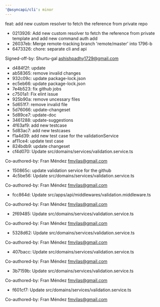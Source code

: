 ```yaml
---
'@asyncapi/cli': minor
---
```


feat:  add new custom resolver to fetch the reference from private repo

- 0213926: Add new custom resolver to fetch the reference from private template and add new command auth add
- 26037eb: Merge remote-tracking branch 'remote/master' into 1796-b
- 6473326: chore: separate cli and api

Signed-off-by: Shurtu-gal <ashishpadhy1729@gmail.com>
- d484f2f: update
- ab58365: remove invalid changes
- 932c09c: update package-lock.json
- ec5eb66: update package-lock.json
- 7e4b523: fix github jobs
- c7501a1: Fix elint issue
- 925b90a: remove uncessary files
- 5d651f7: remove invalid file
- 5d76066: update-changeset
- 5d89ce7: update-doc
- 3461288: update-suggestions
- 4f63af9: add new testcase
- 5d83ac7: add new testcases
- f1a4d39: add new test case for the validationService
- af11ce4: update test case
- 824bdb9: update changeset
- cf4d070: Update src/domains/services/validation.service.ts

Co-authored-by: Fran Méndez <fmvilas@gmail.com>
- 150865c: update validation service for the github
- 4c5be56: Update src/domains/services/validation.service.ts

Co-authored-by: Fran Méndez <fmvilas@gmail.com>
- fcc864d: Update src/apps/api/middlewares/validation.middleware.ts

Co-authored-by: Fran Méndez <fmvilas@gmail.com>
- 2f69485: Update src/domains/services/validation.service.ts

Co-authored-by: Fran Méndez <fmvilas@gmail.com>
- 5328d62: Update src/domains/services/validation.service.ts

Co-authored-by: Fran Méndez <fmvilas@gmail.com>
- 407bacc: Update src/domains/services/validation.service.ts

Co-authored-by: Fran Méndez <fmvilas@gmail.com>
- 3b7159b: Update src/domains/services/validation.service.ts

Co-authored-by: Fran Méndez <fmvilas@gmail.com>
- f601cf7: Update src/domains/services/validation.service.ts

Co-authored-by: Fran Méndez <fmvilas@gmail.com>


